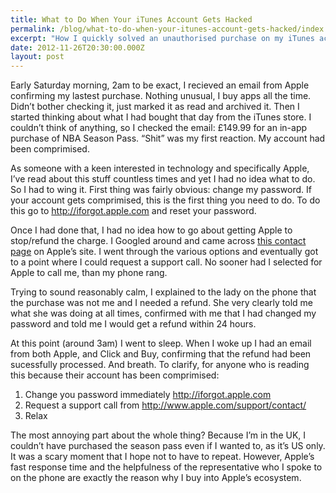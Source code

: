 ```yaml
---
title: What to Do When Your iTunes Account Gets Hacked
permalink: /blog/what-to-do-when-your-itunes-account-gets-hacked/index.html
excerpt: "How I quickly solved an unauthorised purchase on my iTunes account at 2am."
date: 2012-11-26T20:30:00.000Z
layout: post
---
```


Early Saturday morning, 2am to be exact, I recieved an email from Apple confirming my lastest purchase. Nothing unusual, I buy apps all the time. Didn’t bother checking it, just marked it as read and archived it. Then I started thinking about what I had bought that day from the iTunes store. I couldn’t think of anything, so I checked the email: £149.99 for an in-app purchase of NBA Season Pass. “Shit” was my first reaction. My account had been comprimised. 

As someone with a keen interested in technology and specifically Apple, I’ve read about this stuff countless times and yet I had no idea what to do. So I had to wing it. First thing was fairly obvious: change my password. If your account gets comprimised, this is the first thing you need to do. To do this go to <http://iforgot.apple.com> and reset your password. 

Once I had done that, I had no idea how to go about getting Apple to stop/refund the charge. I Googled around and came across [this contact page](http://www.apple.com/support/contact/) on Apple’s site. I went through the various options and eventually got to a point where I could request a support call. No sooner had I selected for Apple to call me, than my phone rang. 

Trying to sound reasonably calm, I explained to the lady on the phone that the purchase was not me and I needed a refund. She very clearly told me what she was doing at all times, confirmed with me that I had changed my password and told me I would get a refund within 24 hours.

At this point (around 3am) I went to sleep. When I woke up I had an email from both Apple, and Click and Buy, confirming that the refund had been sucessfully processed. And breath. To clarify, for anyone who is reading this because their account has been comprimised:

  1. Change you password immediately <http://iforgot.apple.com>
  2. Request a support call from <http://www.apple.com/support/contact/>
  3. Relax

The most annoying part about the whole thing? Because I’m in the UK, I couldn’t have purchased the season pass even if I wanted to, as it’s US only. It was a scary moment that I hope not to have to repeat. However, Apple’s fast response time and the helpfulness of the representative who I spoke to on the phone are exactly the reason why I buy into Apple’s ecosystem.